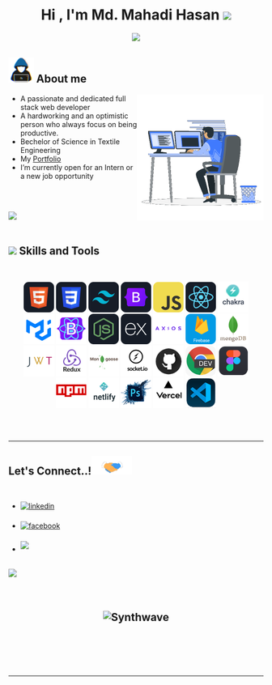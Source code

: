 
<h1 align="center"><b>Hi , I'm Md. Mahadi Hasan </b><img src="https://media.giphy.com/media/hvRJCLFzcasrR4ia7z/giphy.gif" width="35"></h1>

<p align="center">
  <a href="https://github.com/DenverCoder1/readme-typing-svg"><img src="https://readme-typing-svg.herokuapp.com?font=Time+New+Roman&color=cyan&size=25&center=true&vCenter=true&width=600&height=50&lines=Passionate,+Enthusiastic+Web+Developer;MERN+Stack+Developer,;Full+Stack+Developer,;Active+Learner/Researcher,;Love+to+learn+new+stuffs..<3"></a>
</p>

	
## <picture><img src = "https://github.com/sparkmahadi/sparkmahadi/blob/main/gifs/about_me.gif" width = 50px></picture> **About me**

<picture> <img align="right" src="https://github.com/sparkmahadi/sparkmahadi/blob/main/gifs/Right_Side.gif" width = 250px></picture>


- A passionate and dedicated full stack web developer
- A hardworking and an optimistic person who always focus on being productive.
- Bechelor of Science in Textile Engineering
- My [Portfolio](https://portfolio-mahadi.web.app/)
- I’m currently open for an Intern or a new job opportunity

<br><br>

<img src="https://user-images.githubusercontent.com/73097560/115834477-dbab4500-a447-11eb-908a-139a6edaec5c.gif"><br><br>

## <img src="https://media2.giphy.com/media/QssGEmpkyEOhBCb7e1/giphy.gif?cid=ecf05e47a0n3gi1bfqntqmob8g9aid1oyj2wr3ds3mg700bl&rid=giphy.gif" width ="25"><b> Skills and Tools</b>
<br>

<p align="center">

<img src="https://github.com/sparkmahadi/sparkmahadi/blob/main/images/icons/HTML.png"/>
<img src="https://github.com/sparkmahadi/sparkmahadi/blob/main/images/icons/css.png"/>
<img src="https://github.com/sparkmahadi/sparkmahadi/blob/main/images/icons/tailwind.png"/>
<img src="https://github.com/sparkmahadi/sparkmahadi/blob/main/images/icons/Bootsrap.png"/>
<img src="https://github.com/sparkmahadi/sparkmahadi/blob/main/images/icons/JavaScript.png"/>
<img src="https://github.com/sparkmahadi/sparkmahadi/blob/main/images/icons/react.png"/>
 <img src="https://github.com/sparkmahadi/sparkmahadi/blob/main/images/icons/chakraui.png"/>
 <img src="https://github.com/sparkmahadi/sparkmahadi/blob/main/images/icons/mui.png"/>
 <img src="https://github.com/sparkmahadi/sparkmahadi/blob/main/images/icons/reactbootstrap.png"/>

<img src="https://github.com/sparkmahadi/sparkmahadi/blob/main/images/icons/node.png"/>
<img src="https://github.com/sparkmahadi/sparkmahadi/blob/main/images/icons/express.png"/>
 <img src="https://github.com/sparkmahadi/sparkmahadi/blob/main/images/icons/axios.png"/>
 <img src="https://github.com/sparkmahadi/sparkmahadi/blob/main/images/icons/firebase.png"/>
 <img src="https://github.com/sparkmahadi/sparkmahadi/blob/main/images/icons/mongodb.png"/>

 <img src="https://github.com/sparkmahadi/sparkmahadi/blob/main/images/icons/jwt.png"/>
 <img src="https://github.com/sparkmahadi/sparkmahadi/blob/main/images/icons/redux.png"/>
 <img src="https://github.com/sparkmahadi/sparkmahadi/blob/main/images/icons/mongoose.png"/>
 <img src="https://github.com/sparkmahadi/sparkmahadi/blob/main/images/icons/socketio.png"/>
 
 <img src="https://github.com/sparkmahadi/sparkmahadi/blob/main/images/icons/github.png"/>
 <img src="https://github.com/sparkmahadi/sparkmahadi/blob/main/images/icons/chrome.png"/>
 <img src="https://github.com/sparkmahadi/sparkmahadi/blob/main/images/icons/figma.png"/>
 <img src="https://github.com/sparkmahadi/sparkmahadi/blob/main/images/icons/npm.png"/>
 <img src="https://github.com/sparkmahadi/sparkmahadi/blob/main/images/icons/netlify.png"/>
 <img src="https://github.com/sparkmahadi/sparkmahadi/blob/main/images/icons/photoshop.png"/>
 <img src="https://github.com/sparkmahadi/sparkmahadi/blob/main/images/icons/vercel.png"/>
 <img src="https://github.com/sparkmahadi/sparkmahadi/blob/main/images/icons/vscode.png"/>



</p><br/>


<br>

-----


## <b> Let's Connect..!</b><img src="https://github.com/sparkmahadi/sparkmahadi/blob/main/gifs/handshake.gif" width ="80">
<br>
<div align='left'>

<ul>

<li>
<a href="https://linkedin.com/in/hasan-mahadi" target="_blank">
<img src="https://img.shields.io/badge/linkedin:  Mahadi Hasan-%2300acee.svg?color=405DE6&style=for-the-badge&logo=linkedin&logoColor=white" alt=linkedin style="margin-bottom: 5px;"/>
</a>
</li>

<br>

<li>
<a href="https://facebook.com/sparkmahadi" target="_blank">
<img src="https://img.shields.io/badge/facebook:  Mahadi Hasan-%2300acee.svg?color=1DA1F2&style=for-the-badge&logo=facebook&logoColor=white" alt=facebook style="margin-bottom: 5px;"/>
</a>
</li>

<br>

<li>
<a href="mailto:mahadi.development@gmail.com" target="_blank">
<img src="https://img.shields.io/badge/gmail:mahadi.development-%23EA4335.svg?style=for-the-badge&logo=gmail&logoColor=white" t=mail style="margin-bottom: 5px;" />
</a>
</li>
	
</ul>
</div>

<br>
<img src="https://user-images.githubusercontent.com/73097560/115834477-dbab4500-a447-11eb-908a-139a6edaec5c.gif">
<br>
<br>
<br>

<div align='center'>

## <p align="center"><img src="https://thumbs.gfycat.com/GoodnaturedFondGaur-size_restricted.gif" alt="Synthwave" height="300" width="500"></p>

</div>
<br>
<br>
<br>
<br>

---

